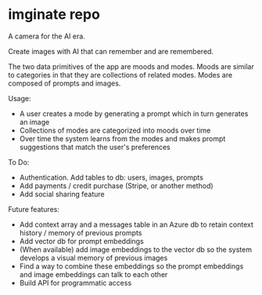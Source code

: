 # imginate repo

A camera for the AI era.

Create images with AI that can remember and are remembered.

The two data primitives of the app are moods and modes. Moods are similar to categories in that they are collections of related modes. 
Modes are composed of prompts and images. 

Usage:
- A user creates a mode by generating a prompt which in turn generates an image
- Collections of modes are categorized into moods over time 
- Over time the system learns from the modes and makes prompt suggestions that match the user's preferences

To Do:
- Authentication. Add tables to db: users, images, prompts
- Add payments / credit purchase (Stripe, or another method)
- Add social sharing feature

Future features:
- Add context array and a messages table in an Azure db to retain context history / memory of previous prompts
- Add vector db for prompt embeddings
- (When available) add image embeddings to the vector db so the system develops a visual memory of previous images
- Find a way to combine these embeddings so the prompt embeddings and image embeddings can talk to each other
- Build API for programmatic access


